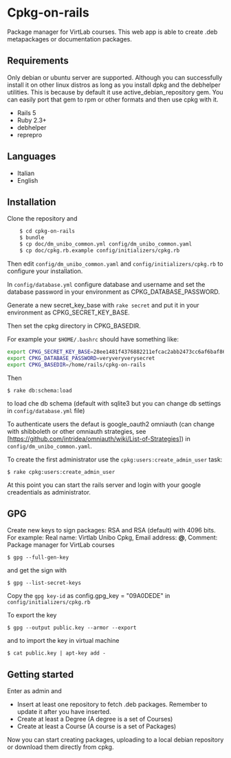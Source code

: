 Cpkg-on-rails
=============

Package manager for VirtLab courses.
This web app is able to create .deb metapackages or documentation packages.

## Requirements

Only debian or ubuntu server are supported. Although you can successfully
install it on other linux distros as long as you install dpkg and the debhelper utilities. This is because by default it use active_debian_repository gem. You can easily port that gem to rpm or other formats and then use cpkg with it.


*  Rails 5
*  Ruby 2.3+
*  debhelper
*  reprepro

## Languages 

*  Italian
*  English

## Installation

Clone the repository and 

```bash
    $ cd cpkg-on-rails
    $ bundle
    $ cp doc/dm_unibo_common.yml config/dm_unibo_common.yaml
    $ cp doc/cpkg.rb.example config/initializers/cpkg.rb
```

Then edit `config/dm_unibo_common.yaml` and `config/initializers/cpkg.rb` to configure your installation. 

In `config/database.yml` configure database and username and set the database password
in your environment as CPKG_DATABASE_PASSWORD.

Generate a new secret_key_base with `rake secret` and put it in your environment as 
CPKG_SECRET_KEY_BASE.

Then set the cpkg directory in CPKG_BASEDIR.

For example your `$HOME/.bashrc` should have something like:

```bash
export CPKG_SECRET_KEY_BASE=28ee1481f4376882211efcac2abb2473cc6af6baf86b54ca54605b99bf0109250c7d6c771b9ee1fdfc9aa6442342ab6ab1343dd845a2a5bc8287ec40e5186e36
export CPKG_DATABASE_PASSWORD=veryveryverysecret
export CPKG_BASEDIR=/home/rails/cpkg-on-rails
```

Then

    $ rake db:schema:load

to load che db schema (default with sqlite3 but you can change db
settings in `config/database.yml` file)

To authenticate users the defaut is google_oauth2 omniauth 
(can change with shibboleth or other omniauth strategies, see 
[https://github.com/intridea/omniauth/wiki/List-of-Strategies]) 
in `config/dm_unibo_common.yaml`.

To create the first administrator use the `cpkg:users:create_admin_user` task:

    $ rake cpkg:users:create_admin_user

At this point you can start the rails server and login with your 
google creadentials as administrator.

## GPG

Create new keys to sign packages: RSA and RSA (default) with 4096 bits. For example: Real name: Virtlab Unibo Cpkg, Email address: ****@****, Comment: Package manager for VirtLab courses

    $ gpg --full-gen-key 

and get the sign with 

    $ gpg --list-secret-keys

Copy  the `gpg key-id` as config.gpg_key = "09A0DEDE" in `config/initializers/cpkg.rb`

To export the key 

    $ gpg --output public.key --armor --export 

and to import the key in virtual machine

    $ cat public.key | apt-key add -


## Getting started

Enter as admin and

*  Insert at least one repository to fetch .deb packages. Remember to
   update it after you have inserted.
*  Create at least a Degree (A degree is a set of Courses)
*  Create at least a Course (A course is a set of Packages)

Now you can start creating packages, uploading to a local debian repository or
download them directly from cpkg.
